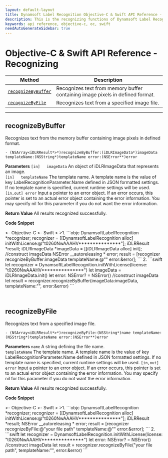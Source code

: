 ```yaml
---
layout: default-layout
title: Dynamsoft Label Recognition Objective-C & Swift API Reference - Recognizing
description: This is the recognizing functions of Dynamsoft Label Recognition for Objective-C & Swift API Reference.
keywords: api reference, objective-c, oc, swift
needAutoGenerateSidebar: true
---
```


# Objective-C & Swift API Reference - Recognizing

| Method               | Description |
|----------------------|-------------|
  | [`recognizeByBuffer`](#recognizebybuffer) | Recognizes text from memory buffer containing image pixels in defined format. |
  | [`recognizeByFile`](#recognizebyfile) | Recognizes text from a specified image file. |

---

## recognizeByBuffer
Recognizes text from the memory buffer containing image pixels in defined format.

```objc
- (NSArray<iDLRResult*>*)recognizeByBuffer:(iDLRImageData*)imageData templateName:(NSString*)templateName error:(NSError**)error
```   
   
**Parameters**
`[in]	imageData` An object of iDLRImageData that represents an image.  
`[in]	templateName` The template name. A template name is the value of key LabelRecognitionParameter.Name defined in JSON formatted settings. If no template name is specified, current runtime settings will be used.
`[in,out] error` Input a pointer to an error object. If an error occurs, this pointer is set to an actual error object containing the error information. You may specify nil for this parameter if you do not want the error information.

**Return Value**
All results recognized successfully.

**Code Snippet**

<div class="sample-code-prefix"></div>
>- Objective-C
>- Swift
>
>1. 
```objc
DynamsoftLabelRecognition *recognizer;
recognizer = [[DynamsoftLabelRecognition alloc] initWithLicense:@"t0260NwAAAHV***************"];
iDLRResult *result;
iDLRImageData *imageData = [[iDLRImageData alloc] init];
//construct imageData
NSError __autoreleasing *  error;
result = [recognizer recognizeByBuffer:imageData templateName:@"" error:&error];
```
2. 
```swift
let recognizer = DynamsoftLabelRecognition.initWithLicense(license: "t0260NwAAAHV***************")
let imageData = iDLRImageData.init()
let error: NSError? = NSError()
//construct imageData
let result = recognizer.recognizeByBuffer(imageData:imageData, templateName:"", error:&error)
```

&nbsp;


## recognizeByFile
Recognizes text from a specified image file.

```objc
- (NSArray<iDLRResult*>*)recognizeByFile:(NSString*)name templateName:(NSString*)templateName error:(NSError**)error
```   
   
**Parameters**
`name` A string defining the file name.  
`templateName` The template name. A template name is the value of key LabelRecognitionParameter.Name defined in JSON formatted settings. If no template name is specified, current runtime settings will be used.
`[in,out] error` Input a pointer to an error object. If an error occurs, this pointer is set to an actual error object containing the error information. You may specify nil for this parameter if you do not want the error information.

**Return Value**
All results recognized successfully.


**Code Snippet**

<div class="sample-code-prefix"></div>
>- Objective-C
>- Swift
>
>1. 
```objc
DynamsoftLabelRecognition *recognizer;
recognizer = [[DynamsoftLabelRecognition alloc] initWithLicense:@"t0260NwAAAHV***************"];
iDLRResult *result;
NSError __autoreleasing *  error;
result = [recognizer recognizeByFile:@"your file path" templateName:@"" error:&error];
```
2. 
```swift
let recognizer = DynamsoftLabelRecognition.initWithLicense(license: "t0260NwAAAHV***************")
let error: NSError? = NSError()
//construct imageData
let result = recognizer.recognizeByFile("your file path", templateName:"", error:&error)
```

&nbsp;


